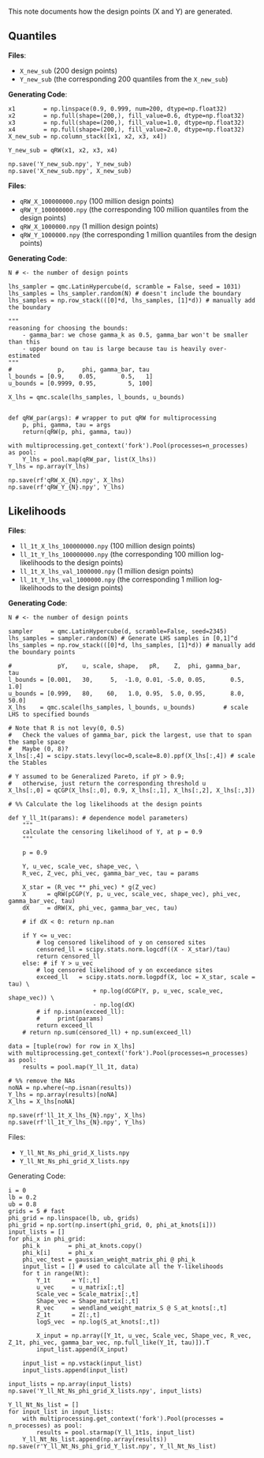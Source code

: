 This note documents how the design points (X and Y) are generated.

## Quantiles

**Files**:
- `X_new_sub` (200 design points)
- `Y_new_sub` (the corresponding 200 quantiles from the `X_new_sub`)

**Generating Code**:

```
x1        = np.linspace(0.9, 0.999, num=200, dtype=np.float32)
x2        = np.full(shape=(200,), fill_value=0.6, dtype=np.float32)
x3        = np.full(shape=(200,), fill_value=1.0, dtype=np.float32)
x4        = np.full(shape=(200,), fill_value=2.0, dtype=np.float32)
X_new_sub = np.column_stack([x1, x2, x3, x4])

Y_new_sub = qRW(x1, x2, x3, x4)

np.save('Y_new_sub.npy', Y_new_sub)
np.save('X_new_sub.npy', X_new_sub)
```

**Files**:

- `qRW_X_100000000.npy` (100 million design points)
- `qRW_Y_100000000.npy` (the corresponding 100 million quantiles from the design points)
- `qRW_X_1000000.npy` (1 million design points)
- `qRW_Y_1000000.npy` (the corresponding 1 million quantiles from the design points)

**Generating Code**:

```
N # <- the number of design points

lhs_sampler = qmc.LatinHypercube(d, scramble = False, seed = 1031)
lhs_samples = lhs_sampler.random(N) # doesn't include the boundary
lhs_samples = np.row_stack(([0]*d, lhs_samples, [1]*d)) # manually add the boundary

"""
reasoning for choosing the bounds:
    - gamma_bar: we chose gamma_k as 0.5, gamma_bar won't be smaller than this
    - upper bound on tau is large because tau is heavily over-estimated
"""
#             p,     phi, gamma_bar, tau
l_bounds = [0.9,    0.05,       0.5,   1]
u_bounds = [0.9999, 0.95,         5, 100] 

X_lhs = qmc.scale(lhs_samples, l_bounds, u_bounds)


def qRW_par(args): # wrapper to put qRW for multiprocessing
    p, phi, gamma, tau = args
    return(qRW(p, phi, gamma, tau))

with multiprocessing.get_context('fork').Pool(processes=n_processes) as pool:
    Y_lhs = pool.map(qRW_par, list(X_lhs))
Y_lhs = np.array(Y_lhs)

np.save(rf'qRW_X_{N}.npy', X_lhs)
np.save(rf'qRW_Y_{N}.npy', Y_lhs)
```

## Likelihoods

**Files**:

- `ll_1t_X_lhs_100000000.npy` (100 million design points)
- `ll_1t_Y_lhs_100000000.npy` (the corresponding 100 million log-likelihoods to the design points)
- `ll_1t_X_lhs_val_1000000.npy` (1 million design points)
- `ll_1t_Y_lhs_val_1000000.npy` (the corresponding 1 million log-likelihoods to the design points)

**Generating Code**:

```
N # <- the number of design points

sampler     = qmc.LatinHypercube(d, scramble=False, seed=2345)
lhs_samples = sampler.random(N) # Generate LHS samples in [0,1]^d
lhs_samples = np.row_stack(([0]*d, lhs_samples, [1]*d)) # manually add the boundary points

#             pY,    u, scale, shape,   pR,    Z,  phi, gamma_bar,  tau
l_bounds = [0.001,   30,     5,  -1.0, 0.01, -5.0, 0.05,       0.5,  1.0]
u_bounds = [0.999,   80,    60,   1.0, 0.95,  5.0, 0.95,       8.0, 50.0]
X_lhs    = qmc.scale(lhs_samples, l_bounds, u_bounds)        # scale LHS to specified bounds

# Note that R is not levy(0, 0.5)
#   Check the values of gamma_bar, pick the largest, use that to span the sample space
#   Maybe (0, 8)?
X_lhs[:,4] = scipy.stats.levy(loc=0,scale=8.0).ppf(X_lhs[:,4]) # scale the Stables

# Y assumed to be Generalized Pareto, if pY > 0.9;
#   otherwise, just return the corresponding threshold u
X_lhs[:,0] = qCGP(X_lhs[:,0], 0.9, X_lhs[:,1], X_lhs[:,2], X_lhs[:,3])

# %% Calculate the log likelihoods at the design points

def Y_ll_1t(params): # dependence model parameters)
    """
    calculate the censoring likelihood of Y, at p = 0.9
    """
    
    p = 0.9

    Y, u_vec, scale_vec, shape_vec, \
    R_vec, Z_vec, phi_vec, gamma_bar_vec, tau = params

    X_star = (R_vec ** phi_vec) * g(Z_vec)
    X      = qRW(pCGP(Y, p, u_vec, scale_vec, shape_vec), phi_vec, gamma_bar_vec, tau)
    dX     = dRW(X, phi_vec, gamma_bar_vec, tau)

    # if dX < 0: return np.nan

    if Y <= u_vec:
        # log censored likelihood of y on censored sites
        censored_ll = scipy.stats.norm.logcdf((X - X_star)/tau)
        return censored_ll
    else: # if Y > u_vec
        # log censored likelihood of y on exceedance sites
        exceed_ll   = scipy.stats.norm.logpdf(X, loc = X_star, scale = tau) \
                        + np.log(dCGP(Y, p, u_vec, scale_vec, shape_vec)) \
                        - np.log(dX)
        # if np.isnan(exceed_ll):
        #     print(params)
        return exceed_ll
    # return np.sum(censored_ll) + np.sum(exceed_ll)

data = [tuple(row) for row in X_lhs]
with multiprocessing.get_context('fork').Pool(processes=n_processes) as pool:
    results = pool.map(Y_ll_1t, data)

# %% remove the NAs
noNA = np.where(~np.isnan(results))
Y_lhs = np.array(results)[noNA]
X_lhs = X_lhs[noNA]

np.save(rf'll_1t_X_lhs_{N}.npy', X_lhs)
np.save(rf'll_1t_Y_lhs_{N}.npy', Y_lhs)
```


Files:
- `Y_ll_Nt_Ns_phi_grid_X_lists.npy`
- `Y_ll_Nt_Ns_phi_grid_X_lists.npy`

Generating Code:
```
i = 0
lb = 0.2
ub = 0.8
grids = 5 # fast
phi_grid = np.linspace(lb, ub, grids)
phi_grid = np.sort(np.insert(phi_grid, 0, phi_at_knots[i]))
input_lists = []
for phi_x in phi_grid:
    phi_k        = phi_at_knots.copy()
    phi_k[i]     = phi_x
    phi_vec_test = gaussian_weight_matrix_phi @ phi_k
    input_list = [] # used to calculate all the Y-likelihoods
    for t in range(Nt):
        Y_1t      = Y[:,t]
        u_vec     = u_matrix[:,t]
        Scale_vec = Scale_matrix[:,t]
        Shape_vec = Shape_matrix[:,t]
        R_vec     = wendland_weight_matrix_S @ S_at_knots[:,t]
        Z_1t      = Z[:,t]
        logS_vec  = np.log(S_at_knots[:,t])

        X_input = np.array([Y_1t, u_vec, Scale_vec, Shape_vec, R_vec, Z_1t, phi_vec, gamma_bar_vec, np.full_like(Y_1t, tau)]).T
        input_list.append(X_input)

    input_list = np.vstack(input_list)
    input_lists.append(input_list)

input_lists = np.array(input_lists)
np.save('Y_ll_Nt_Ns_phi_grid_X_lists.npy', input_lists)

Y_ll_Nt_Ns_list = []
for input_list in input_lists:
    with multiprocessing.get_context('fork').Pool(processes = n_processes) as pool:
        results = pool.starmap(Y_ll_1t1s, input_list)
    Y_ll_Nt_Ns_list.append(np.array(results))
np.save(r'Y_ll_Nt_Ns_phi_grid_Y_list.npy', Y_ll_Nt_Ns_list)
```